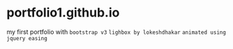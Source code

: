 # portfolio1.github.io
my first portfolio
with `bootstrap v3`
`lighbox by lokeshdhakar`
`animated using jquery easing`
